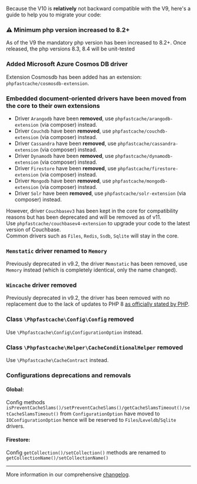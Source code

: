 Because the V10 is **relatively** not backward compatible with the V9, here's a guide to help you to migrate your code:

### :warning: Minimum php version increased to 8.2+
As of the V9 the mandatory php version has been increased to 8.2+.
Once released, the php versions 8.3, 8.4 will be unit-tested 

### Added Microsoft Azure Cosmos DB driver
Extension Cosmosdb has been added has an extension: `phpfastcache/cosmosdb-extension`.

### Embedded document-oriented drivers have been moved from the core to their own extensions
- Driver `Arangodb` have been **removed**, use `phpfastcache/arangodb-extension` (via composer) instead.
- Driver `Couchdb` have been **removed**, use `phpfastcache/couchdb-extension` (via composer) instead.
- Driver `Cassandra` have been **removed**, use `phpfastcache/cassandra-extension` (via composer) instead.
- Driver `Dynamodb` have been **removed**, use `phpfastcache/dynamodb-extension` (via composer) instead.
- Driver `Firestore` have been **removed**, use `phpfastcache/firestore-extension` (via composer) instead.
- Driver `Mongodb` have been **removed**, use `phpfastcache/mongodb-extension` (via composer) instead.
- Driver `Solr` have been **removed**, use `phpfastcache/solr-extension` (via composer) instead.

However, driver `Couchbasev3` has been kept in the core for compatibility reasons but has been deprecated and will be removed as of v11.\
Use `phpfastcache/couchbasev4-extension` to upgrade your code to the latest version of Couchbase.\
Common drivers such as `Files`, `Redis`, `Ssdb`, `Sqlite` will stay in the core.

### `Memstatic` driver renamed to `Memory`
Previously deprecated in v9.2, the driver `Memstatic` has been removed, use `Memory` instead (which is completely identical, only the name changed).

### `Wincache` driver removed
Previously deprecated in v9.2, the driver has been removed with no replacement due to the lack of updates to PHP 8 [as officially stated by PHP](https://www.php.net/manual/en/install.windows.recommended.php).

### Class `\Phpfastcache\Config\Config` removed
Use `\Phpfastcache\Config\ConfigurationOption` instead.

### Class `\Phpfastcache\Helper\CacheConditionalHelper` removed
Use `\Phpfastcache\CacheContract` instead.

### Configurations deprecations and removals

#### Global:
Config methods `isPreventCacheSlams()/setPreventCacheSlams()/getCacheSlamsTimeout()/setCacheSlamsTimeout()` from `ConfigurationOption` have moved to `IOConfigurationOption` hence will be reserved to `Files`/`Leveldb`/`Sqlite` drivers.

#### Firestore:
Config `getCollection()/setCollection()` methods are renamed to `getCollectionName()/setCollectionName()`

------
More information in our comprehensive [changelog](./../../CHANGELOG.md).




